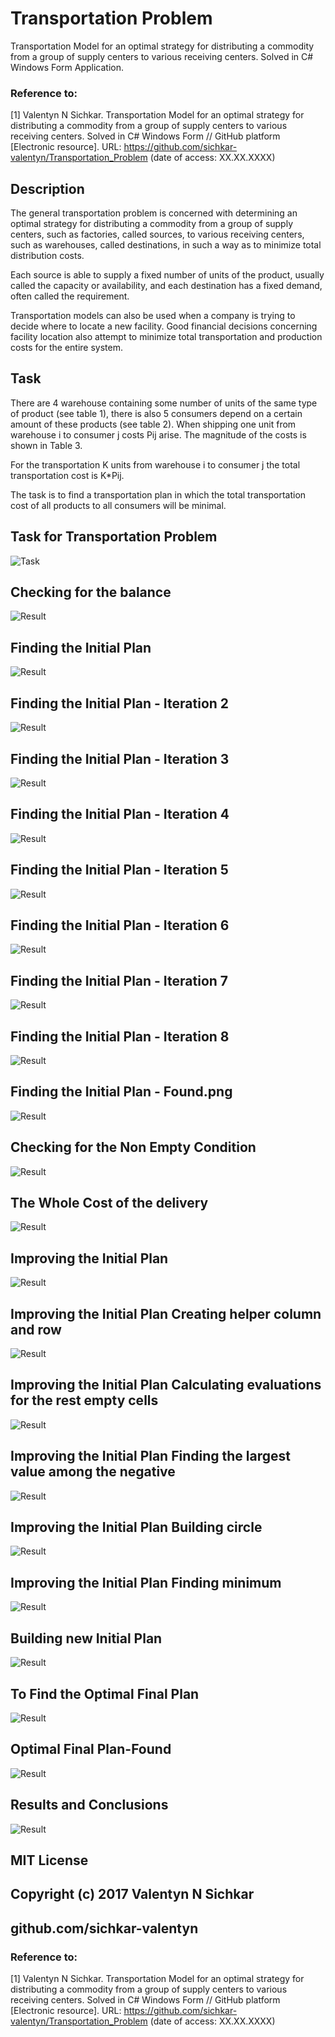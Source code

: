 # Transportation Problem
Transportation Model for an optimal strategy for distributing a commodity from a group of supply centers to various receiving centers. Solved in C# Windows Form Application.

### Reference to:
[1] Valentyn N Sichkar. Transportation Model for an optimal strategy for distributing a commodity from a group of supply centers to various receiving centers. Solved in C# Windows Form // GitHub platform [Electronic resource]. URL: https://github.com/sichkar-valentyn/Transportation_Problem (date of access: XX.XX.XXXX)

## Description
The general transportation problem is concerned with determining an optimal strategy for distributing a commodity from a group of supply centers, such as factories, called sources, to various receiving centers, such as warehouses, called destinations, in such a way as to minimize total distribution costs.

Each source is able to supply a fixed number of units of the product, usually called the capacity or availability, and each destination has a fixed demand, often called the requirement.

Transportation models can also be used when a company is trying to decide where to locate a new facility. Good financial decisions concerning facility location also attempt to minimize total transportation and production costs for the entire system.

## Task
There are 4 warehouse containing some number of units of the same type of product (see table 1), there is also 5 consumers depend on a certain amount of these products (see table 2). When shipping one unit from warehouse i to consumer j costs Pij arise. The magnitude of the costs is shown in Table 3.

For the transportation K units from warehouse i to consumer j the total transportation cost is K*Pij.

The task is to find a transportation plan in which the total transportation cost of all products to all consumers will be minimal.

## Task for Transportation Problem
![Task](images/Task_for_Transportation_Problem.png)

## Checking for the balance
![Result](images/Checking_for_the_balance.png)

## Finding the Initial Plan
![Result](images/Finding_the_Initial_Plan.png)

## Finding the Initial Plan - Iteration 2
![Result](images/Finding_the_Initial_Plan_Iteration_2.png)

## Finding the Initial Plan - Iteration 3
![Result](images/Finding_the_Initial_Plan_Iteration_3.png)

## Finding the Initial Plan - Iteration 4
![Result](images/Finding_the_Initial_Plan_Iteration_4.png)

## Finding the Initial Plan - Iteration 5
![Result](images/Finding_the_Initial_Plan_Iteration_5.png)

## Finding the Initial Plan - Iteration 6
![Result](images/Finding_the_Initial_Plan_Iteration_6.png)

## Finding the Initial Plan - Iteration 7
![Result](images/Finding_the_Initial_Plan_Iteration_7.png)

## Finding the Initial Plan - Iteration 8
![Result](images/Finding_the_Initial_Plan_Iteration_8.png)

## Finding the Initial Plan - Found.png
![Result](images/Finding_the_Initial_Plan-Found.png)

## Checking for the Non Empty Condition
![Result](images/Checking_for_the_Non_Empty_Condition.png)

## The Whole Cost of the delivery
![Result](images/The_Whole_Cost_of_the_delivery.png)

## Improving the Initial Plan
![Result](images/Improving_the_Initial_Plan.png)

## Improving the Initial Plan Creating helper column and row
![Result](images/Improving_the_Initial_Plan_Creating_helper_column_and_row.png)

## Improving the Initial Plan Calculating evaluations for the rest empty cells
![Result](images/Improving_the_Initial_Plan_Calculating_evaluations_for_the_rest_empty_cells.png)

## Improving the Initial Plan Finding the largest value among the negative
![Result](images/Improving_the_Initial_Plan_Finding_the_largest_value_among_the_negative.png)

## Improving the Initial Plan Building circle
![Result](images/Improving_the_Initial_Plan_Building_circle.png)

## Improving the Initial Plan Finding minimum
![Result](images/Improving_the_Initial_Plan_Finding_minimum.png)

## Building new Initial Plan
![Result](images/Building_new_Initial_Plan.png)

## To Find the Optimal Final Plan
![Result](images/To_Find_the_Optimal_Final_Plan.png)

## Optimal Final Plan-Found
![Result](images/Optimal_Final_Plan-Found.png)

## Results and Conclusions
![Result](images/Results_and_Conclusions.png)

## MIT License
## Copyright (c) 2017 Valentyn N Sichkar
## github.com/sichkar-valentyn
### Reference to:
[1] Valentyn N Sichkar. Transportation Model for an optimal strategy for distributing a commodity from a group of supply centers to various receiving centers. Solved in C# Windows Form // GitHub platform [Electronic resource]. URL: https://github.com/sichkar-valentyn/Transportation_Problem (date of access: XX.XX.XXXX)
